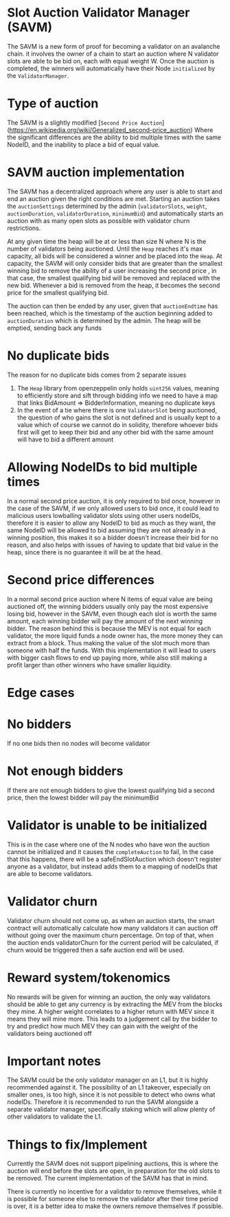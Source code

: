 # Slot Auction Validator Manager (SAVM)

The SAVM is a new form of proof for becoming a validator on an avalanche chain. it involves the owner of a chain to start an auction where N validator slots are able to be bid on, each with equal weight W. Once the auction is completed, the winners will automatically have their Node `initialized` by the `ValidatorManager`. 

# Type of auction

The SAVM is a slightly modified [`Second Price Auction`] (https://en.wikipedia.org/wiki/Generalized_second-price_auction) Where the significant differences are the ability to bid multiple times with the same NodeID, and the inability to place a bid of equal value. 

# SAVM auction implementation
The SAVM has a decentralized approach where any user is able to start and end an auction given the right conditions are met. Starting an auction takes the `auctionSettings` determined by the admin (`validatorSlots`, `weight`, `auctionDuration`, `validatorDuration`, `minimumBid`) and automatically starts an auction with as many open slots as possible with validator churn restrictions.

At any given time the heap will be at or less than size N where N is the number of validators being auctioned. Until the `Heap` reaches it's max capacity, all bids will be considered a winner and be placed into the `Heap`. At capacity, the SAVM will only consider bids that are greater than the smallest winning bid to remove the ability of a user increasing the second price , in that case, the smallest qualifying bid will be removed and replaced with the new bid. Whenever a bid is removed from the heap, it becomes the second price for the smallest qualifying bid.

The auction can then be ended by any user, given that `auctionEndtime` has been reached, which is the timestamp of the auction beginning added to `auctionDuration` which is determined by the admin. The heap will be emptied, sending back any funds 

# No duplicate bids

The reason for no duplicate bids comes from 2 separate issues
1. The `Heap` library from openzeppelin only holds `uint256` values, meaning to efficiently store and sift through bidding info we need to have a map that links BidAmount => BidderInformation, meaning no duplicate keys
2. In the event of a tie where there is one `ValidatorSlot` being auctioned, the question of who gains the slot is not defined and is usually kept to a value which of course we cannot do in solidity, therefore whoever bids first will get to keep their bid and any other bid with the same amount will have to bid a different amount

# Allowing NodeIDs to bid multiple times

In a normal second price auction, it is only required to bid once, however in the case of the SAVM, if we only allowed users to bid once, it could lead to malicious users lowballing validator slots using other users nodeIDs, therefore it is easier to allow any NodeID to bid as much as they want, the same NodeID will be allowed to bid assuming they are not already in a winning position, this makes it so a bidder doesn't increase their bid for no reason, and also helps with issues of having to update that bid value in the heap, since there is no guarantee it will be at the head.

# Second price differences
In a normal second price auction where N items of equal value are being auctioned off, the winning bidders usually only pay the most expensive losing bid, however in the SAVM, even though each slot is worth the same amount, each winning bidder will pay the amount of the next winning bidder. The reason behind this is because the MEV is not equal for each validator, the more liquid funds a node owner has, the more money they can extract from a block. Thus making the value of the slot much more than someone with half the funds. With this implementation it will lead to users with bigger cash flows to end up paying more, while also still making a profit larger than other winners who have smaller liquidity. 

# Edge cases

# No bidders
If no one bids then no nodes will become validator

# Not enough bidders
If there are not enough bidders to give the lowest qualifying bid a second price, then the lowest bidder will pay the minimumBid

# Validator is unable to be initialized
This is in the case where one of the N nodes who have won the auction cannot be initialized and it causes the `completeAuction` to fail, In the case that this happens, there will be a safeEndSlotAuction which doesn't register anyone as a validator, but instead adds them to a mapping of nodeIDs that are able to become validators.

# Validator churn
Validator churn should not come up, as when an auction starts, the smart contract will automatically calculate how many validators it can auction off without going over the maximum churn percentage. On top of that, when the auction ends validatorChurn for the current period will be calculated, if churn would be triggered then a safe auction end will be used.

# Reward system/tokenomics 
No rewards will be given for winning an auction, the only way validators should be able to get any currency is by extracting the MEV from the blocks they mine. A higher weight correlates to a higher return with MEV since it means they will mine more. This leads to a judgement call by the bidder to try and predict how much MEV they can gain with the weight of the validators being auctioned off 

# Important notes
The SAVM could be the only validator manager on an L1, but it is highly recommended against it. The possibility of an L1 takeover, especially on smaller ones, is too high, since it is not possible to detect who owns what nodeIDs. Therefore it is recommended to run the SAVM alongside a separate validator manager, specifically staking which will allow plenty of other validators to validate the L1.

# Things to fix/Implement
Currently the SAVM does not support pipelining auctions, this is where the auction will end before the slots are open, in preparation for the old slots to be removed. The current implementation of the SAVM has that in mind.

There is currently no incentive for a validator to remove themselves, while it is possible for someone else to remove the validator after their time period is over, it is a better idea to make the owners remove themselves if possible.